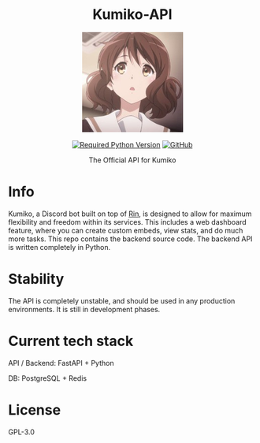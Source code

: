 <div align=center>

# Kumiko-API

![Kumiko](https://raw.githubusercontent.com/No767/Kumiko/dev/assets/kumiko-resized.jpg)

[![Required Python Version](https://img.shields.io/badge/Python-3.10-blue?logo=python&logoColor=white)](https://github.com/No767/Kumiko-API/blob/dev/pyproject.toml) [![GitHub](https://img.shields.io/github/license/No767/Kumiko-API?label=License&logo=github)](https://github.com/No767/Kumiko-API/blob/dev/LICENSE)

The Official API for Kumiko

<div align=left>

# Info 
Kumiko, a Discord bot built on top of [Rin](https://github.com/No767/Rin), is designed to allow for maximum flexibility and freedom within its services. This includes a web dashboard feature, where you can create custom embeds, view stats, and do much more tasks. This repo contains the backend source code. The backend API is written completely in Python.

# Stability
The API is completely unstable, and should be used in any production environments. It is still in development phases.

# Current tech stack

API / Backend: FastAPI + Python

DB: PostgreSQL + Redis

# License

GPL-3.0